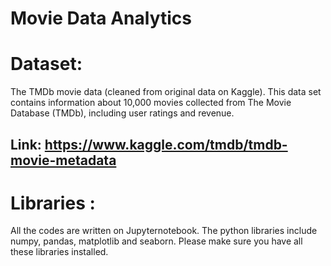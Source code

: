# Movie Data Analytics


# Dataset:

The TMDb movie data (cleaned from original data on Kaggle).
This data set contains information about 10,000 movies collected from The Movie Database (TMDb), including user ratings and revenue.

## Link: https://www.kaggle.com/tmdb/tmdb-movie-metadata
# Libraries :

All the codes are written on Jupyternotebook. The python libraries include numpy, pandas, matplotlib and seaborn. Please make sure you have all these libraries installed.

